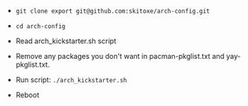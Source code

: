 - `git clone export git@github.com:skitoxe/arch-config.git`

 - `cd arch-config`

- Read arch_kickstarter.sh script
- Remove any packages you don't want in pacman-pkglist.txt and yay-pkglist.txt.
- Run script: `./arch_kickstarter.sh`
- Reboot
